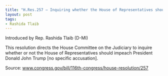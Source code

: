 ```yaml
---
title: "H.Res.257 — Inquiring whether the House of Representatives should impeach Donald John Trump, President of the United States of America"
layout: post
tags:
- Rashida Tlaib
---
```


Introduced by Rep. Rashida Tlaib (D-MI)

This resolution directs the House Committee on the Judiciary to inquire whether or not the House of Representatives should impeach President Donald John Trump [no specific accusation].

Source: www.congress.gov/bill/116th-congress/house-resolution/257
